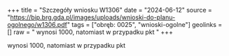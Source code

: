 +++
title = "Szczegóły wniosku W1306"
date = "2024-06-12"
source = "https://bip.brg.gda.pl/images/uploads/wnioski-do-planu-ogolnego/w1306.pdf"
tags = ["obręb: 0025", "wnioski-ogolne"]
geolinks = []
raw = " wynosi 1000, natomiast w przypadku pkt "
+++

 wynosi 1000, natomiast w przypadku pkt 


